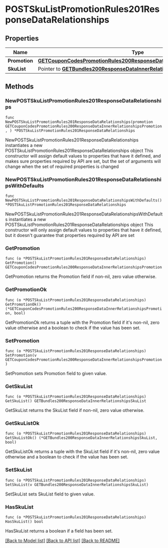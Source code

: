 # POSTSkuListPromotionRules201ResponseDataRelationships

## Properties

Name | Type | Description | Notes
------------ | ------------- | ------------- | -------------
**Promotion** | [**GETCouponCodesPromotionRules200ResponseDataInnerRelationshipsPromotion**](GETCouponCodesPromotionRules200ResponseDataInnerRelationshipsPromotion.md) |  | 
**SkuList** | Pointer to [**GETBundles200ResponseDataInnerRelationshipsSkuList**](GETBundles200ResponseDataInnerRelationshipsSkuList.md) |  | [optional] 

## Methods

### NewPOSTSkuListPromotionRules201ResponseDataRelationships

`func NewPOSTSkuListPromotionRules201ResponseDataRelationships(promotion GETCouponCodesPromotionRules200ResponseDataInnerRelationshipsPromotion, ) *POSTSkuListPromotionRules201ResponseDataRelationships`

NewPOSTSkuListPromotionRules201ResponseDataRelationships instantiates a new POSTSkuListPromotionRules201ResponseDataRelationships object
This constructor will assign default values to properties that have it defined,
and makes sure properties required by API are set, but the set of arguments
will change when the set of required properties is changed

### NewPOSTSkuListPromotionRules201ResponseDataRelationshipsWithDefaults

`func NewPOSTSkuListPromotionRules201ResponseDataRelationshipsWithDefaults() *POSTSkuListPromotionRules201ResponseDataRelationships`

NewPOSTSkuListPromotionRules201ResponseDataRelationshipsWithDefaults instantiates a new POSTSkuListPromotionRules201ResponseDataRelationships object
This constructor will only assign default values to properties that have it defined,
but it doesn't guarantee that properties required by API are set

### GetPromotion

`func (o *POSTSkuListPromotionRules201ResponseDataRelationships) GetPromotion() GETCouponCodesPromotionRules200ResponseDataInnerRelationshipsPromotion`

GetPromotion returns the Promotion field if non-nil, zero value otherwise.

### GetPromotionOk

`func (o *POSTSkuListPromotionRules201ResponseDataRelationships) GetPromotionOk() (*GETCouponCodesPromotionRules200ResponseDataInnerRelationshipsPromotion, bool)`

GetPromotionOk returns a tuple with the Promotion field if it's non-nil, zero value otherwise
and a boolean to check if the value has been set.

### SetPromotion

`func (o *POSTSkuListPromotionRules201ResponseDataRelationships) SetPromotion(v GETCouponCodesPromotionRules200ResponseDataInnerRelationshipsPromotion)`

SetPromotion sets Promotion field to given value.


### GetSkuList

`func (o *POSTSkuListPromotionRules201ResponseDataRelationships) GetSkuList() GETBundles200ResponseDataInnerRelationshipsSkuList`

GetSkuList returns the SkuList field if non-nil, zero value otherwise.

### GetSkuListOk

`func (o *POSTSkuListPromotionRules201ResponseDataRelationships) GetSkuListOk() (*GETBundles200ResponseDataInnerRelationshipsSkuList, bool)`

GetSkuListOk returns a tuple with the SkuList field if it's non-nil, zero value otherwise
and a boolean to check if the value has been set.

### SetSkuList

`func (o *POSTSkuListPromotionRules201ResponseDataRelationships) SetSkuList(v GETBundles200ResponseDataInnerRelationshipsSkuList)`

SetSkuList sets SkuList field to given value.

### HasSkuList

`func (o *POSTSkuListPromotionRules201ResponseDataRelationships) HasSkuList() bool`

HasSkuList returns a boolean if a field has been set.


[[Back to Model list]](../README.md#documentation-for-models) [[Back to API list]](../README.md#documentation-for-api-endpoints) [[Back to README]](../README.md)


